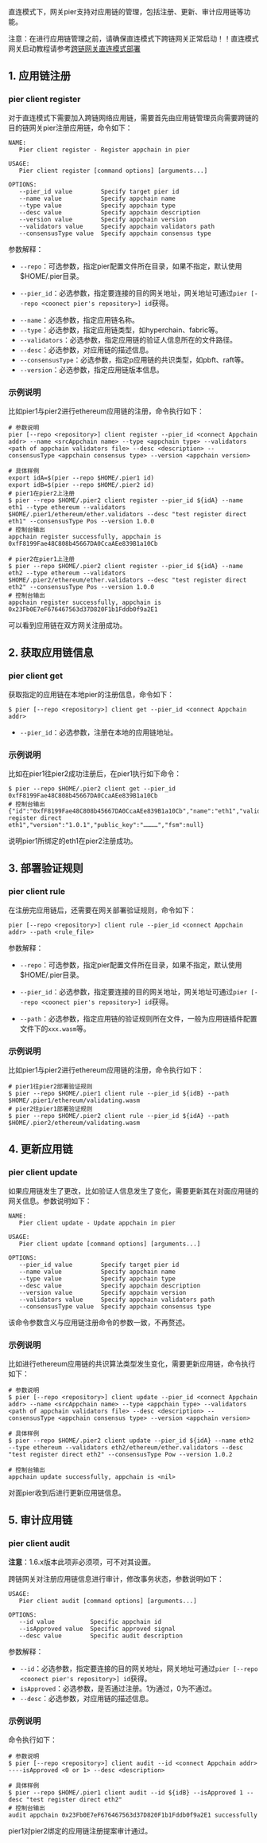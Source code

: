 直连模式下，网关pier支持对应用链的管理，包括注册、更新、审计应用链等功能。

注意：在进行应用链管理之前，请确保直连模式下跨链网关正常启动！！直连模式网关启动教程请参考[跨链网关直连模式部署](https://meshplus.github.io/bitxhub/bitxhub/usage/direct_mode_pier/pier_direct_mode_deploy/)

## 1. 应用链注册

### pier client register

对于直连模式下需要加入跨链网络应用链，需要首先由应用链管理员向需要跨链的目的链网关pier注册应用链，命令如下：

```shell
NAME:
   Pier client register - Register appchain in pier

USAGE:
   Pier client register [command options] [arguments...]

OPTIONS:
   --pier_id value        Specify target pier id
   --name value           Specify appchain name
   --type value           Specify appchain type
   --desc value           Specify appchain description
   --version value        Specify appchain version
   --validators value     Specify appchain validators path
   --consensusType value  Specify appchain consensus type
```

参数解释：

- `--repo`：可选参数，指定pier配置文件所在目录，如果不指定，默认使用$HOME/.pier目录。

- `--pier_id`：必选参数，指定要连接的目的网关地址，网关地址可通过`pier [--repo <coonect pier's repository>] id`获得。

* `--name`：必选参数，指定应用链名称。
* `--type`：必选参数，指定应用链类型，如hyperchain、fabric等。
* `--validators`：必选参数，指定应用链的验证人信息所在的文件路径。
* `--desc`：必选参数，对应用链的描述信息。
* `--consensusType`：必选参数，指定p应用链的共识类型，如pbft、raft等。
* `--version`：必选参数，指定应用链版本信息。

### 示例说明

比如pier1与pier2进行ethereum应用链的注册，命令执行如下：

```shell
# 参数说明
pier [--repo <repository>] client register --pier_id <connect Appchain addr> --name <srcAppchain name> --type <appchain type> --validators <path of appchain validators file> --desc <description> --consensusType <appchain consensus type> --version <appchain version>

# 具体样例
export idA=$(pier --repo $HOME/.pier1 id)
export idB=$(pier --repo $HOME/.pier2 id)
# pier1在pier2上注册
$ pier --repo $HOME/.pier2 client register --pier_id ${idA} --name eth1 --type ethereum --validators $HOME/.pier1/ethereum/ether.validators --desc "test register direct eth1" --consensusType Pos --version 1.0.0
# 控制台输出
appchain register successfully, appchain is 0xfF8199Fae48C808b45667DA0CcaAEe839B1a10Cb

# pier2在pier1上注册
$ pier --repo $HOME/.pier2 client register --pier_id ${idA} --name eth2 --type ethereum --validators $HOME/.pier2/ethereum/ether.validators --desc "test register direct eth2" --consensusType Pos --version 1.0.0
# 控制台输出
appchain register successfully, appchain is 0x23Fb0E7eF676467563d37D820F1b1Fddb0f9a2E1
```

可以看到应用链在双方网关注册成功。



## 2. 获取应用链信息

### pier client get

获取指定的应用链在本地pier的注册信息，命令如下：

```shell
$ pier [--repo <repository>] client get --pier_id <connect Appchain addr> 
```

- `--pier_id`：必选参数，注册在本地的应用链地址。

### 示例说明

比如在pier1往pier2成功注册后，在pier1执行如下命令：

```shell
$ pier --repo $HOME/.pier2 client get --pier_id 0xfF8199Fae48C808b45667DA0CcaAEe839B1a10Cb
# 控制台输出
{"id":"0xfF8199Fae48C808b45667DA0CcaAEe839B1a10Cb","name":"eth1","validators":"0x000f1a7a08ccc48e5d30f80850cf1cf283aa3abd,0xe93b92f1da08f925bdee44e91e7768380ae83307,0xb18c8575e3284e79b92100025a31378feb8100d6,0x856E2B9A5FA82FD1B031D1FF6863864DBAC7995D","consensus_type":"Pos","status":"available","chain_type":"ethereum","desc":"test register direct eth1","version":"1.0.1","public_key":"…………","fsm":null}
```

说明pier1所绑定的eth1在pier2注册成功。

## 3. 部署验证规则

### pier client rule

在注册完应用链后，还需要在网关部署验证规则，命令如下：

```shell
pier [--repo <repository>] client rule --pier_id <connect Appchain addr> --path <rule_file>
```

参数解释：

- `--repo`：可选参数，指定pier配置文件所在目录，如果不指定，默认使用$HOME/.pier目录。

- `--pier_id`：必选参数，指定要连接的目的网关地址，网关地址可通过`pier [--repo <coonect pier's repository>] id`获得。

* `--path`：必选参数，指定应用链的验证规则所在文件，一般为应用链插件配置文件下的`xxx.wasm`等。

### 示例说明

比如pier1与pier2进行ethereum应用链的注册，命令执行如下：

```shell
# pier1往pier2部署验证规则
$ pier --repo $HOME/.pier1 client rule --pier_id ${idB} --path $HOME/.pier1/ethereum/validating.wasm
# pier2往pier1部署验证规则
$ pier --repo $HOME/.pier2 client rule --pier_id ${idA} --path $HOME/.pier2/ethereum/validating.wasm
```



## 4. 更新应用链

### pier client update

如果应用链发生了更改，比如验证人信息发生了变化，需要更新其在对面应用链的网关信息。参数说明如下：

```shell
NAME:
   Pier client update - Update appchain in pier

USAGE:
   Pier client update [command options] [arguments...]

OPTIONS:
   --pier_id value        Specify target pier id
   --name value           Specify appchain name
   --type value           Specify appchain type
   --desc value           Specify appchain description
   --version value        Specify appchain version
   --validators value     Specify appchain validators path
   --consensusType value  Specify appchain consensus type
```

该命令参数含义与应用链注册命令的参数一致，不再赘述。

### 示例说明

比如进行ethereum应用链的共识算法类型发生变化，需要更新应用链，命令执行如下：

```shell
# 参数说明
$ pier [--repo <repository>] client update --pier_id <connect Appchain addr> --name <srcAppchain name> --type <appchain type> --validators <path of appchain validators file> --desc <description> --consensusType <appchain consensus type> --version <appchain version>

# 具体样例 
$ pier --repo $HOME/.pier2 client update --pier_id ${idA} --name eth2 --type ethereum --validators eth2/ethereum/ether.validators --desc "test register direct eth2" --consensusType Pow --version 1.0.2 

# 控制台输出
appchain update successfully, appchain is <nil>
```

对面pier收到后进行更新应用链信息。



## 5. 审计应用链

### pier client audit

**注意**：1.6.x版本此项非必须项，可不对其设置。

跨链网关对注册应用链信息进行审计，修改事务状态，参数说明如下：

```shell
USAGE:
   Pier client audit [command options] [arguments...]

OPTIONS:
   --id value          Specific appchain id
   --isApproved value  Specific approved signal
   --desc value        Specific audit description
```

参数解释：

- `--id`：必选参数，指定要连接的目的网关地址，网关地址可通过`pier [--repo <coonect pier's repository>] id`获得。
- `isApproved`：必选参数，是否通过注册。1为通过，0为不通过。
- `--desc`：必选参数，对应用链的描述信息。

### 示例说明

命令执行如下：

```shell
# 参数说明
$ pier [--repo <repository>] client audit --id <connect Appchain addr> ----isApproved <0 or 1> --desc <description>

# 具体样例
$ pier --repo $HOME/.pier1 client audit --id ${idB} --isApproved 1 --desc "test register direct eth2" 
# 控制台输出
audit appchain 0x23Fb0E7eF676467563d37D820F1b1Fddb0f9a2E1 successfully
```

pier1对pier2绑定的应用链注册提案审计通过。